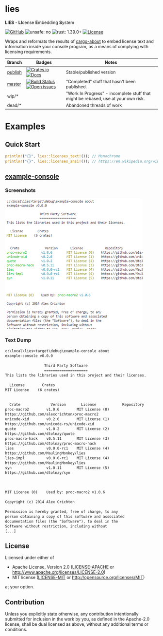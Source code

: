 # lies

**LIES** - **LI**cense **E**mbedding **S**ystem

[![GitHub](https://img.shields.io/github/stars/MaulingMonkey/lies.svg?label=GitHub&style=social)](https://github.com/MaulingMonkey/lies)
![unsafe: no](https://img.shields.io/badge/unsafe-no-green.svg)
![rust: 1.39.0+](https://img.shields.io/badge/rust-1.39.0%2B-green.svg)
[![License](https://img.shields.io/crates/l/lies.svg)](https://github.com/MaulingMonkey/lies)

Wraps and reformats the results of [cargo-about] to embed license text and information
inside your console program, as a means of complying with licensing requirements.

| Branch | Badges | Notes |
| ------ | ------ | ----- |
| [publish](https://github.com/MaulingMonkey/lies/tree/publish) | [![Crates.io](https://img.shields.io/crates/v/lies.svg)](https://crates.io/crates/lies) [![Docs](https://docs.rs/lies/badge.svg)](https://docs.rs/lies/) | Stable/published version
| [master](https://github.com/MaulingMonkey/lies/tree/master)   | [![Build Status](https://travis-ci.org/MaulingMonkey/lies.svg)](https://travis-ci.org/MaulingMonkey/lies) [![Open issues](https://img.shields.io/github/issues-raw/MaulingMonkey/lies.svg)](https://github.com/MaulingMonkey/lies/issues) | "Completed" stuff that hasn't been published.
| wip/*                                                         | | "Work In Progress" - incomplete stuff that might be rebased, use at your own risk.
| dead/*                                                        | | Abandoned threads of work

# Examples

## Quick Start

```rust
println!("{}", lies::licenses_text!()); // Monochrome
println!("{}", lies::licenses_ansi!()); // https://en.wikipedia.org/wiki/ANSI_escape_code
```

## [example-console](crates/example-console)

### Screenshots

![example-console screenshot](screenshots/example-console.png)

### Text Dump

```
c:\local\lies>target\debug\example-console about 
example-console v0.0.0

                  Third Party Software
                  ====================
This lists the libraries used in this project and their licenses.

  License        Crates
MIT License    (6 crates)


  Crate              Version       License            Repository
proc-macro2        v1.0.6        MIT License (0)    https://github.com/alexcrichton/proc-macro2
unicode-xid        v0.2.0        MIT License (1)    https://github.com/unicode-rs/unicode-xid  
quote              v1.0.2        MIT License (2)    https://github.com/dtolnay/quote
proc-macro-hack    v0.5.11       MIT License (3)    https://github.com/dtolnay/proc-macro-hack 
lies               v0.0.0-rc1    MIT License (4)    https://github.com/MaulingMonkey/lies      
lies-impl          v0.0.0-rc1    MIT License (4)    https://github.com/MaulingMonkey/lies      
syn                v1.0.11       MIT License (5)    https://github.com/dtolnay/syn



MIT License (0)    Used by: proc-macro2 v1.0.6

Copyright (c) 2014 Alex Crichton

Permission is hereby granted, free of charge, to any
person obtaining a copy of this software and associated
documentation files (the "Software"), to deal in the
Software without restriction, including without
[...]
```

## License

Licensed under either of

* Apache License, Version 2.0 ([LICENSE-APACHE](LICENSE-APACHE) or http://www.apache.org/licenses/LICENSE-2.0)
* MIT license ([LICENSE-MIT](LICENSE-MIT) or http://opensource.org/licenses/MIT)

at your option.

## Contribution

Unless you explicitly state otherwise, any contribution intentionally submitted
for inclusion in the work by you, as defined in the Apache-2.0 license, shall be
dual licensed as above, without any additional terms or conditions.

<!-- https://doc.rust-lang.org/1.4.0/complement-project-faq.html#why-dual-mit/asl2-license? -->
<!-- https://rust-lang-nursery.github.io/api-guidelines/necessities.html#crate-and-its-dependencies-have-a-permissive-license-c-permissive -->
<!-- https://choosealicense.com/licenses/apache-2.0/ -->
<!-- https://choosealicense.com/licenses/mit/ -->

[cargo-about]:              https://github.com/EmbarkStudios/cargo-about/
